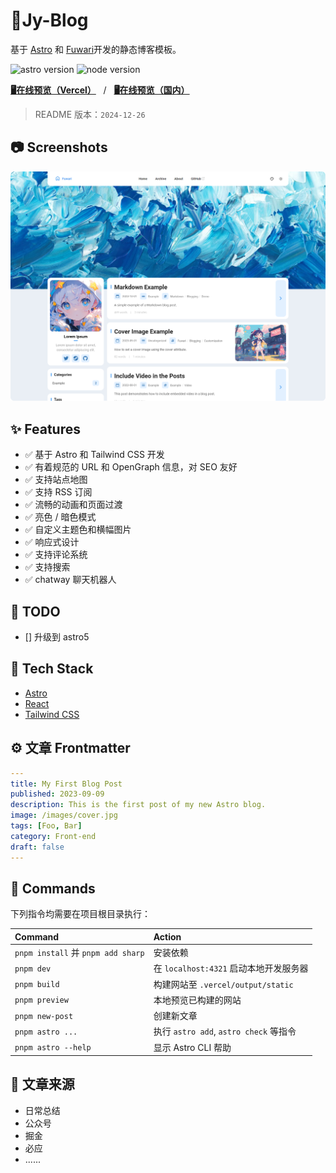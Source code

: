 # 🍥Jy-Blog

基于 [Astro](https://astro.build) 和 [Fuwari](https://github.com/saicaca/fuwari)开发的静态博客模板。

![astro version](https://img.shields.io/badge/astro-4.16.17-red)
![node version](https://img.shields.io/badge/node-20.17.0-blue)

[**🖥️在线预览（Vercel）**](https://jy-blog.vercel.app/)&nbsp;&nbsp;&nbsp;/&nbsp;&nbsp;&nbsp;[**🖥️在线预览（国内）**](https://jinyue.site/blog/)

> README 版本：`2024-12-26`

## 📷 Screenshots

![Preview Image](https://raw.githubusercontent.com/saicaca/resource/main/fuwari/home.png)

## ✨ Features

- ✅ 基于 Astro 和 Tailwind CSS 开发
- ✅ 有着规范的 URL 和 OpenGraph 信息，对 SEO 友好
- ✅ 支持站点地图
- ✅ 支持 RSS 订阅
- ✅ 流畅的动画和页面过渡
- ✅ 亮色 / 暗色模式
- ✅ 自定义主题色和横幅图片
- ✅ 响应式设计
- ✅ 支持评论系统
- ✅ 支持搜索
- ✅ chatway 聊天机器人

## 🚀 TODO
- [] 升级到 astro5

## 🔧 Tech Stack

- [Astro](https://astro.build/)
- [React](https://reactjs.org/)
- [Tailwind CSS](https://tailwindcss.com/)

## ⚙️ 文章 Frontmatter

```yaml
---
title: My First Blog Post
published: 2023-09-09
description: This is the first post of my new Astro blog.
image: /images/cover.jpg
tags: [Foo, Bar]
category: Front-end
draft: false
---
```

## 🧞 Commands

下列指令均需要在项目根目录执行：

| Command                           | Action                            |
|:----------------------------------|:----------------------------------|
| `pnpm install` 并 `pnpm add sharp` | 安装依赖                              |
| `pnpm dev`                        | 在 `localhost:4321` 启动本地开发服务器      |
| `pnpm build`                      | 构建网站至 `.vercel/output/static`     |
| `pnpm preview`                    | 本地预览已构建的网站                        |
| `pnpm new-post`                   | 创建新文章                             |
| `pnpm astro ...`                  | 执行 `astro add`, `astro check` 等指令 |
| `pnpm astro --help`               | 显示 Astro CLI 帮助                   |


## 🛒 文章来源
- 日常总结
- 公众号
- 掘金
- 必应
- ......
